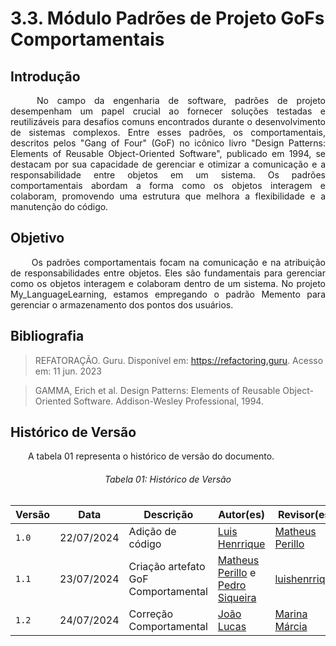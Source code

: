 # **3.3. Módulo Padrões de Projeto GoFs Comportamentais**

## **Introdução**

<p align="justify">
&emsp;&emsp; No campo da engenharia de software, padrões de projeto desempenham um papel crucial ao fornecer soluções testadas e reutilizáveis para desafios comuns encontrados durante o desenvolvimento de sistemas complexos. Entre esses padrões, os comportamentais, descritos pelos "Gang of Four" (GoF) no icônico livro "Design Patterns: Elements of Reusable Object-Oriented Software", publicado em 1994, se destacam por sua capacidade de gerenciar e otimizar a comunicação e a responsabilidade entre objetos em um sistema. Os padrões comportamentais abordam a forma como os objetos interagem e colaboram, promovendo uma estrutura que melhora a flexibilidade e a manutenção do código.
</p>

## **Objetivo**

<p align="justify">
&emsp;&emsp; Os padrões comportamentais focam na comunicação e na atribuição de responsabilidades entre objetos. Eles são fundamentais para gerenciar como os objetos interagem e colaboram dentro de um sistema. No projeto My_LanguageLearning, estamos empregando o padrão Memento para gerenciar o armazenamento dos pontos dos usuários. 
</p>


## **Bibliografia**

> REFATORAÇÃO. Guru. Disponível em: https://refactoring.guru. Acesso em: 11 jun. 2023

> GAMMA, Erich et al. Design Patterns: Elements of Reusable Object-Oriented Software. Addison-Wesley Professional, 1994.

## **Histórico de Versão**

<p align="justify">
&emsp;&emsp;A tabela 01 representa o histórico de versão do documento.
</p>

<h6 align="center">Tabela 01: Histórico de Versão</h6>
<div align="center">

| Versão | Data       | Descrição                           | Autor(es)                                                                                            | Revisor(es)                                          |
| ------ | ---------- | ----------------------------------- | ---------------------------------------------------------------------------------------------------- | ---------------------------------------------------- |
| `1.0`  | 22/07/2024 | Adição de código                    | [Luis Henrrique](https://github.com/luishenrrique)                                                    | [Matheus Perillo](https://github.com/MatheusPerillo) |
| `1.1`  | 23/07/2024 | Criação artefato GoF Comportamental | [Matheus Perillo](https://github.com/MatheusPerillo) e [Pedro Siqueira](https://github.com/PedroSiq) | [luishenrrique](https://github.com/luishenrrique)    |
| `1.2`  | 24/07/2024 | Correção Comportamental | [João Lucas](https://github.com/Jlmsousa) | [Marina Márcia](https://github.com/The-Boss-Nina)    |